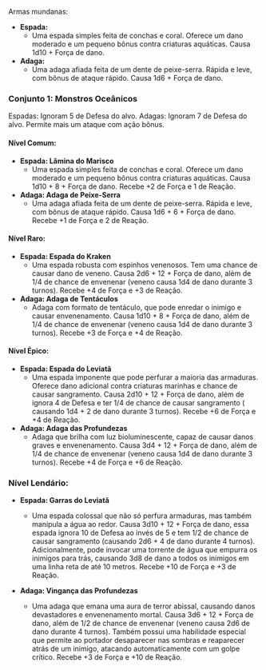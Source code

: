 Armas mundanas:
- **Espada:**
    - Uma espada simples feita de conchas e coral. Oferece um dano moderado e um pequeno bônus contra criaturas aquáticas. Causa 1d10 + Força de dano. 
- **Adaga:**
    - Uma adaga afiada feita de um dente de peixe-serra. Rápida e leve, com bônus de ataque rápido. Causa 1d6 + Força de dano. 
### Conjunto 1: Monstros Oceânicos

Espadas: Ignoram 5 de Defesa do alvo.
Adagas: Ignoram 7 de Defesa do alvo. Permite mais um ataque com ação bônus.
#### Nível Comum:

- **Espada: Lâmina do Marisco**
    - Uma espada simples feita de conchas e coral. Oferece um dano moderado e um pequeno bônus contra criaturas aquáticas. Causa 1d10 + 8 + Força de dano. Recebe +2 de Força e 1 de Reação.
- **Adaga: Adaga de Peixe-Serra**
    - Uma adaga afiada feita de um dente de peixe-serra. Rápida e leve, com bônus de ataque rápido. Causa 1d6 + 6 + Força de dano. Recebe +1 de Força e 2 de Reação.

#### Nível Raro:

- **Espada: Espada do Kraken**
    - Uma espada robusta com espinhos venenosos. Tem uma chance de causar dano de veneno. Causa 2d6 + 12 + Força de dano, além de 1/4 de chance de envenenar (veneno causa 1d4 de dano durante 3 turnos). Recebe +4 de Força e +3 de Reação.
- **Adaga: Adaga de Tentáculos**
    - Adaga com formato de tentáculo, que pode enredar o inimigo e causar envenenamento. Causa 1d10 + 8 + Força de dano,  além de 1/4 de chance de envenenar (veneno causa 1d4 de dano durante 3 turnos). Recebe +3 de Força e +4 de Reação.

#### Nível Épico:

- **Espada: Espada do Leviatã**
    - Uma espada imponente que pode perfurar a maioria das armaduras. Oferece dano adicional contra criaturas marinhas e chance de causar sangramento. Causa 2d10 + 12 + Força de dano,  além de ignora 4 de Defesa e ter 1/4 de chance de causar sangramento ( causando 1d4 + 2 de dano durante 3 turnos). Recebe +6 de Força e +4 de Reação.
- **Adaga: Adaga das Profundezas**
    - Adaga que brilha com luz bioluminescente, capaz de causar danos graves e envenenamento. Causa 3d4 + 12 + Força de dano,  além de 1/4 de chance de envenenar (veneno causa 1d4 de dano durante 3 turnos). Recebe +4 de Força e +6 de Reação.

### Nível Lendário:

- **Espada: Garras do Leviatã**
    - Uma espada colossal que não só perfura armaduras, mas também manipula a água ao redor. Causa 3d10 + 12 + Força de dano, essa espada ignora 10 de Defesa ao invés de 5 e tem 1/2 de chance de causar sangramento (causando 2d6 + 4 de dano durante 4 turnos). Adicionalmente, pode invocar uma torrente de água que empurra os inimigos para trás, causando 3d8 de dano a todos os inimigos em uma linha reta de até 10 metros. Recebe +10 de Força e +3 de Reação.
- **Adaga: Vingança das Profundezas**
    
    - Uma adaga que emana uma aura de terror abissal, causando danos devastadores e envenenamento mortal. Causa 3d6 + 12 + Força de dano, além de 1/2 de chance de envenenar (veneno causa 2d6 de dano durante 4 turnos). Também possui uma habilidade especial que permite ao portador desaparecer nas sombras e reaparecer atrás de um inimigo, atacando automaticamente com um golpe crítico. Recebe +3 de Força e +10 de Reação.